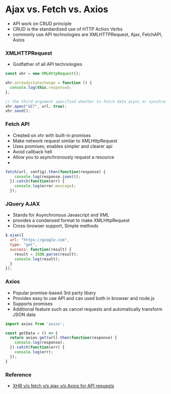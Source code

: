 # Ajax vs. Fetch vs. Axios

- API work on CRUD principle
- CRUD is the standardized use of HTTP Action Verbs
- commonly use API technologies are XMLHTTPRequest, Ajax, FetchAPI, Axios

### XMLHTTPRequest

- Godfather of all API technologies

```js
const xhr = new XMLHttpRequest();

xhr.onreadystatechange = function () {
  console.log(this.response);
};

// the third argument specified whether to fetch data async or synchronously
xhr.open("GET", url, true);
xhr.send();
```

### Fetch API

- Created on xhr with built-in promises
- Make network request similar to XMLHttpRequest
- Uses promises; enables simpler and clearer api
- Avoid callback hell
- Allow you to asynchronously request a resource
- 

```js
fetch(url, config).then(function(response) {
    console.log(response.json());
  }).catch(function(err) {
    console.log(error.message);
  });
```

### JQuery AJAX

- Stands for Asynchronous Javascript and XML
- provides a condensed format to make XMLHttpRequest
- Cross-browser support, Simple methods 

```js
$.ajax({ 
  url: "https://google.com",
  type: "get",
  success: function(result) {
    result = JSON.parse(result);
    console.log(result);
  }
});
```

### Axios

- Popular promise-based 3rd party libary
- Provides easy to use API and can used both in browser and node.js
- Supports promises
- Additional feature such as cancel requests and automatically transform JSON data

```js
import axios from 'axios';

const getData = () => {
  return axios.get(url).then(function(response) {
    console.log(response);
  }).catch(function(err) {
    console.log(err);
  });
}
```

### Reference

- [XHR v/s fetch v/s ajax v/s Axios for API requests](https://medium.com/adg-vit/xhr-vs-fetch-vs-ajax-vs-axios-for-api-requests-f06e6bd56b32)
